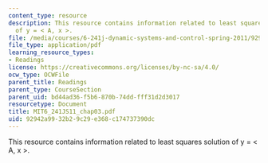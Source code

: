 ```yaml
---
content_type: resource
description: This resource contains information related to least squares solution
  of y = < A, x >.
file: /media/courses/6-241j-dynamic-systems-and-control-spring-2011/92942a9932b29c29e368c174737390dc_MIT6_241JS11_chap03.pdf
file_type: application/pdf
learning_resource_types:
- Readings
license: https://creativecommons.org/licenses/by-nc-sa/4.0/
ocw_type: OCWFile
parent_title: Readings
parent_type: CourseSection
parent_uid: bd44ad36-f5b6-870b-74dd-fff31d2d3017
resourcetype: Document
title: MIT6_241JS11_chap03.pdf
uid: 92942a99-32b2-9c29-e368-c174737390dc
---
```

This resource contains information related to least squares solution of y = < A, x >.